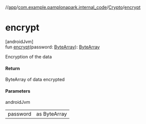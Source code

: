 //[app](../../../index.md)/[com.example.pamplonapark.internal_code](../index.md)/[Crypto](index.md)/[encrypt](encrypt.md)

# encrypt

[androidJvm]\
fun [encrypt](encrypt.md)(password: [ByteArray](https://kotlinlang.org/api/latest/jvm/stdlib/kotlin/-byte-array/index.html)): [ByteArray](https://kotlinlang.org/api/latest/jvm/stdlib/kotlin/-byte-array/index.html)

Encryption of the data

#### Return

ByteArray of data encrypted

#### Parameters

androidJvm

| | |
|---|---|
| password | as ByteArray |
